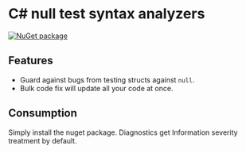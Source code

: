 # C# null test syntax analyzers

[![NuGet package](https://img.shields.io/nuget/v/CSharpIsNullAnalyzer.svg)](https://nuget.org/packages/CSharpIsNullAnalyzer)

## Features

* Guard against bugs from testing structs against `null`.
* Bulk code fix will update all your code at once.

## Consumption

Simply install the nuget package.
Diagnostics get Information severity treatment by default.
